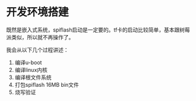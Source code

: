 # 开发环境搭建
既然是嵌入式系统，spiflash启动是一定要的。tf卡的启动比较简单，基本跟树莓派类似，所以就不再操作了。  

我会从以下几个过程讲述：  
1. 编译u-boot  
2. 编译linux内核  
3. 编译根文件系统  
4. 打包spiflash 16MB bin文件  
5. 烧写验证  
